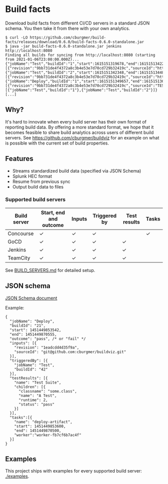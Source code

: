 # Build facts

Download build facts from different CI/CD servers in a standard JSON schema.
You then take it from there with your own analytics.

    $ curl -LO https://github.com/cburgmer/build-facts/releases/download/0.6.0/build-facts-0.6.0-standalone.jar
    $ java -jar build-facts-0.6.0-standalone.jar jenkins http://localhost:8080
    Finding all builds for syncing from http://localhost:8080 (starting from 2021-01-06T23:00:00.000Z)...
    {"jobName":"Test","buildId":"1","start":1615151319678,"end":1615151342243,"outcome":"pass","inputs":[{"revision":"9bb731de4f4372a8c3b4e53e7d70cd729b32419c","sourceId":"https://github.com/cburgmer/buildviz.git"}]}
    {"jobName":"Test","buildId":"2","start":1615151342348,"end":1615151344854,"outcome":"pass","inputs":[{"revision":"9bb731de4f4372a8c3b4e53e7d70cd729b32419c","sourceId":"https://github.com/cburgmer/buildviz.git"}]}
    {"jobName":"Deploy","buildId":"1","start":1615151349657,"end":1615151361672,"outcome":"pass","inputs":[{"revision":"9bb731de4f4372a8c3b4e53e7d70cd729b32419c","sourceId":"TEST_GIT_COMMIT"}],"triggeredBy":[{"jobName":"Test","buildId":"1"},{"jobName":"Test","buildId":"2"}]}
    [...]

## Why?

It's hard to innovate when every build server has their own format of reporting
build data. By offering a more standard format, we hope that it becomes
feasible to share build analytics across users of different build servers.
See https://github.com/cburgmer/buildviz for an example on what is possible with
the current set of build properties.

## Features

- Streams standardized build data (specified via JSON Schema)
- Splunk HEC format
- Resume from previous sync
- Output build data to files

### Supported build servers

| Build server | Start, end and outcome | Inputs | Triggered by | Test results | Tasks |
| ------------ | ---------------------- | ------ | ------------ | ------------ | ----- |
| Concourse    | ✓                      | ✓      | ✓            |              | ✓    |
| GoCD         | ✓                      | ✓      | ✓            | ✓            |      |
| Jenkins      | ✓                      | ✓      | ✓            | ✓            |      |
| TeamCity     | ✓                      | ✓      | ✓            | ✓            |      |

See [BUILD_SERVERS.md](./BUILD_SERVERS.md) for detailed setup.

## JSON schema

[JSON Schema document](./schema.json)

Example:

    {
      "jobName": "Deploy",
      "buildId": "21",
      "start": 1451449853542,
      "end": 1451449870555,
      "outcome": "pass", /* or "fail" */
      "inputs": [{
        "revision": "1eadcdd4d35f9a",
        "sourceId": "git@github.com:cburgmer/buildviz.git"
      }],
      "triggeredBy": [{
        "jobName": "Test",
        "buildId": "42"
      }],
      "testResults": [{
        "name": "Test Suite",
        "children": [{
          "classname": "some.class",
          "name": "A Test",
          "runtime": 2,
          "status": "pass"
        }]
      }],
      "tasks":[{
        "name": "deploy-artifact",
        "start": 1451449853600,
        "end": 1451449870500,
        "worker":"worker-fb7cf6b7ac4f"
      }]
    }

## Examples

This project ships with examples for every supported build server: [./examples](./examples/).
